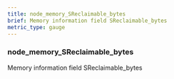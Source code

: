 ```yaml
---
title: node_memory_SReclaimable_bytes
brief: Memory information field SReclaimable_bytes
metric_type: gauge
---
```

### node_memory_SReclaimable_bytes

Memory information field SReclaimable_bytes
